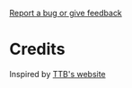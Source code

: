 [Report a bug or give feedback](https://docs.google.com/forms/d/e/1FAIpQLSdptUFlUd55chRflexbtlVfm2LnG0SYTxEXPMaT8Zds0PGCpg/viewform)

# Credits
Inspired by [TTB's website](https://thetechboy.net)<br/>
